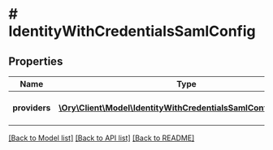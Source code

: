 # # IdentityWithCredentialsSamlConfig

## Properties

Name | Type | Description | Notes
------------ | ------------- | ------------- | -------------
**providers** | [**\Ory\Client\Model\IdentityWithCredentialsSamlConfigProvider[]**](IdentityWithCredentialsSamlConfigProvider.md) | A list of SAML Providers | [optional]

[[Back to Model list]](../../README.md#models) [[Back to API list]](../../README.md#endpoints) [[Back to README]](../../README.md)
